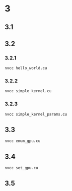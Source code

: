 
# 3
## 3.1
## 3.2
### 3.2.1
```bash
nvcc hello_world.cu
```

### 3.2.2
```bash
nvcc simple_kernel.cu
```

### 3.2.3
```bash
nvcc simple_kernel_params.cu
```

## 3.3
```bash
nvcc enum_gpu.cu
```

## 3.4
```bash
nvcc set_gpu.cu
```

## 3.5

